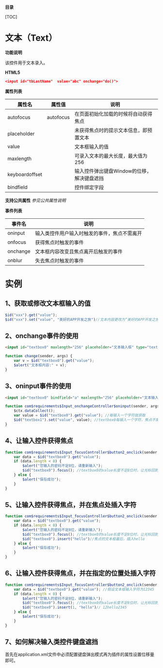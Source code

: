 **目录**

[TOC]

# 文本（Text）

**功能说明**

该控件用于文本录入。

**HTML5**

```json
<input id="tbLastName"  value="abc" onchange="do()">
```

**属性列表**

| 属性名 | 属性值 | 说明 |
| ------------ | ------------ | ------------ |
| autofocus | autofocus | 在页面初始化加载的时候将自动获得焦点 |
| placeholder |   | 未获得焦点时的提示文本信息，即预置文本 |
| value |   | 文本框输入的值 |
| maxlength |   | 可录入文本的最大长度，最大值为256 |
| keyboardoffset |   | 输入控件弹出键盘Window的位移，解决键盘遮挡 |
| bindfield |   | 控件绑定字段 |

**支持公共属性**
*参见公共属性说明*

**事件列表**

| 事件名 | 说明 |
| ------------ | ------------ |
| oninput | 输入类控件用户输入时触发的事件，焦点不需离开 |
| onfocus | 获得焦点时触发的事件 |
| onchange | 文本框内容改变且焦点离开后触发的事件 |
| onblur | 失去焦点时触发的事件 |

# 实例

## 1、获取或修改文本框输入的值
```javascript
$id("xxx").get("value");
$id("xxx").set("value", "美好的APP开发之旅")//文本内容更改为“美好的APP开发之旅”
```

## 2、onchange事件的使用
```html
<input id="textbox0" maxlength="256" placeholder="文本输入框" type="text" onchange="change()"/>
```
```javascript
function change(sender, args) {
	var v = $id("textbox0").get("value");
	$alert("文本框内容:" + v);
}
```

## 3、oninput事件的使用
```html
<input id="textbox0" bindfield="a" maxlength="256" placeholder="文本输入框" type="text" oninput="this.oninput()"/>
```
```javascript
function com$requirements$Input_onchangeController$oninput(sender, args) {
	$ctx.dataCollect();
	var value = $id("textbox0").get("value"); //每输入一个字符就获取
	$id("textbox1").set("value", value); //textbox0每输入一个字符，焦点不需离开就在textbox1中显示
}
```

## 4、让输入控件获得焦点
```javascript
function com$requirements$Input_focusController$button2_onclick(sender, args) {
	var data = $id("textbox0").get("value");
	if (data.length < 8) {
		$alert("您输入的密码不足8位，请重新输入");
		$id("textbox0").focus(); //textbox0的value长度不足8位时，让光标回到textbox0上
	} else {
		$alert("保存成功");
	}
}
```

## 5、让输入控件获得焦点，并在焦点处插入字符
```javascript
function com$requirements$Input_focusController$button2_onclick(sender, args) {
	var data = $id("textbox0").get("value");
	if (data.length < 8) {
		$alert("您输入的密码不足8位，请重新输入");
		$id("textbox0").focus(); //textbox0的value长度不足8位时，让光标回到textbox0上
		$id("textbox0").insert("hello")//焦点的文本框最后，插入hello
	} else {
		$alert("保存成功");
	}
}
```

## 6、让输入控件获得焦点，并在指定的位置处插入字符
```javascript
function com$requirements$Input_focusController$button2_onclick(sender, args) {
	var data = $id("textbox0").get("value"); //假设文本框输入字符为12345
	if (data.length < 8) {
		$alert("您输入的密码不足8位，请重新输入");
		$id("textbox0").focus(); //textbox0的value长度不足8位时，让光标回到textbox0上
		$id("textbox0").insert(1, "hello")// 12hello2345
	} else {
		$alert("保存成功");
	}
}
```

## 7、如何解决输入类控件键盘遮挡

首先在application.xml文件中必须配置键盘弹出模式再为插件的属性设置位移量即可。


